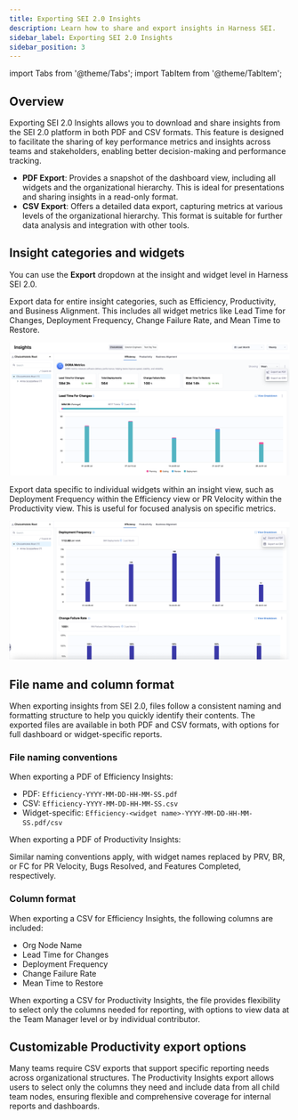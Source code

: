 ```yaml
---
title: Exporting SEI 2.0 Insights
description: Learn how to share and export insights in Harness SEI.
sidebar_label: Exporting SEI 2.0 Insights
sidebar_position: 3
---
```


import Tabs from '@theme/Tabs';
import TabItem from '@theme/TabItem';

## Overview

Exporting SEI 2.0 Insights allows you to download and share insights from the SEI 2.0 platform in both PDF and CSV formats. This feature is designed to facilitate the sharing of key performance metrics and insights across teams and stakeholders, enabling better decision-making and performance tracking.

* **PDF Export**: Provides a snapshot of the dashboard view, including all widgets and the organizational hierarchy. This is ideal for presentations and sharing insights in a read-only format.
* **CSV Export**: Offers a detailed data export, capturing metrics at various levels of the organizational hierarchy. This format is suitable for further data analysis and integration with other tools.

## Insight categories and widgets

You can use the **Export** dropdown at the insight and widget level in Harness SEI 2.0. 

<Tabs queryString="export-options">
<TabItem value="insights" label="Insight Level">

Export data for entire insight categories, such as Efficiency, Productivity, and Business Alignment. This includes all widget metrics like Lead Time for Changes, Deployment Frequency, Change Failure Rate, and Mean Time to Restore.

![](../static/export-insight.png)

</TabItem>

<TabItem value="widgets" label="Widget Level">

Export data specific to individual widgets within an insight view, such as Deployment Frequency within the Efficiency view or PR Velocity within the Productivity view. This is useful for focused analysis on specific metrics.

![](../static/export-widget.png)

</TabItem>
</Tabs>

## File name and column format

When exporting insights from SEI 2.0, files follow a consistent naming and formatting structure to help you quickly identify their contents. The exported files are available in both PDF and CSV formats, with options for full dashboard or widget-specific reports.

### File naming conventions

When exporting a PDF of Efficiency Insights:

* PDF: `Efficiency-YYYY-MM-DD-HH-MM-SS.pdf`
* CSV: `Efficiency-YYYY-MM-DD-HH-MM-SS.csv`
* Widget-specific: `Efficiency-<widget name>-YYYY-MM-DD-HH-MM-SS.pdf/csv`

When exporting a PDF of Productivity Insights:

Similar naming conventions apply, with widget names replaced by PRV, BR, or FC for PR Velocity, Bugs Resolved, and Features Completed, respectively.

### Column format

When exporting a CSV for Efficiency Insights, the following columns are included:

- Org Node Name
- Lead Time for Changes
- Deployment Frequency
- Change Failure Rate
- Mean Time to Restore

When exporting a CSV for Productivity Insights, the file provides flexibility to select only the columns needed for reporting, with options to view data at the Team Manager level or by individual contributor.

## Customizable Productivity export options

Many teams require CSV exports that support specific reporting needs across organizational structures. The Productivity Insights export allows users to select only the columns they need and include data from all child team nodes, ensuring flexible and comprehensive coverage for internal reports and dashboards.